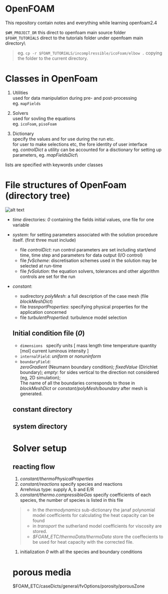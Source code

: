 # OpenFOAM

This repository contain notes and everything while learning openfoam2.4


`$WM_PROJECT_DR` this direct to openfoam main source folder\
`$FOAM_TUTORIALS` direct to the tutorials folder under openfoam main directory\
> eg. `cp -r $FOAM_TUTORIALS/incomplressible/icoFoam/elbow .` copying the folder to the current directory.


# Classes in OpenFoam

1. Utilities\
   used for data manipulation during pre- and post-processing\
   eg. `mapFields`
2. Solvers\
   used for sovling the equations\
   eg. `icoFoam`, `pisoFoam`
   
3. Dictionary\
   specify the values and for use during the run etc.\
   for user to make selections etc, the fore identity of user interface\
   eg. _controlDict_
   a utility can be accounted for a disctionary for setting up parameters, eg. _mapFieldsDict_\
   
lists are specified with keywords under classes

# File structures of OpenFoam (directory tree)
![alt text](https://cdn.cfd.direct/docs/user-guide-v4/img/user281x.png)
- _time_ directories: _0_ containing the fields initial values, one file for one variable
- _system_: for setting parameters associated with the solution procedure itself. (first three must include)
  - file _controlDict_: run control parameters are set including start/end time, time step and parameters for data output (I/O control)
  - file _fvScheme_: discretisation schemes used in the solution may be selected at run-time
  - file _fvSolution_: the equation solvers, tolerances and other algorithm controls are set for the run
- _constant_: 
  - sudirectory _polyMesh_: a full description of the case mesh (file _blockMeshDict_)
  - file _trasnportProperties_: specifying physical properties for the application concerned
  - file _turbulentPropertied_: turbulence model selection
  
  ## Initial condition file (_0_)
  - `dimensions ` specify units [  mass  length  time  temperature quantity [mol]  current  luminous intensity ]
  - `internalField`: _uniform_ or _nonuninform_
  - `boundaryField`: \
     _zeroGradient_ (Neumann boundary condition); _fixedValue_ (Dirichlet boundary); _empty_: for sides vertical to the direction not considered (eg, 2D simulation);\
     The name of all the boundaries corresponds to those in _blockMeshDict_ or _constant/polyMesh/boundary_ after mesh is generated.
   
  ## constant directory
  ## system directory
  
  # Solver setup
  ## reacting flow
  1. _constant/thermoPhysicalProperties_ 
  2. _constant/reactions_ specify species and reactions\
     Arrehnius type: supply A, b and E/R
  3. _constant/thermo.compressibleGas_ specify coefficients of each species, the number of species is listed in this file
    > - In the _thermodynamics_ sub-dictionary the janaf polynomial model coefficients for calculating the heat capacity can be found 
    > - in _transport_ the sutherland model coefficients for viscosity are stored.
    > - _$FOAM_ETC/thermoData/thermoData_ store the coeffecients to be used for heat capacity with the corrected file. 
  1. initialization _0_ with all the species and boundary conditions
  
  # porous media
  $FOAM_ETC/caseDicts/general/fvOptions/porosity/porousZone

